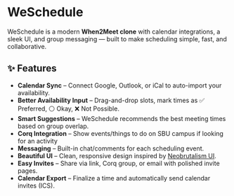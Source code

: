 # WeSchedule

WeSchedule is a modern **When2Meet clone** with calendar integrations, a sleek UI, and group messaging — built to make scheduling simple, fast, and collaborative.  

## ✨ Features

- **Calendar Sync** – Connect Google, Outlook, or iCal to auto-import your availability.  
- **Better Availability Input** – Drag-and-drop slots, mark times as ✅ Preferred, ⚪ Okay, ❌ Not Possible.  
- **Smart Suggestions** – WeSchedule recommends the best meeting times based on group overlap.  
- **Corq Integration** – Show events/things to do on SBU campus if looking for an activity
- **Messaging** – Built-in chat/comments for each scheduling event.  
- **Beautiful UI** – Clean, responsive design inspired by [Neobrutalism UI](https://www.neobrutalism.dev/docs/installation).  
- **Easy Invites** – Share via link, Corq group, or email with polished invite pages.  
- **Calendar Export** – Finalize a time and automatically send calendar invites (ICS).  
